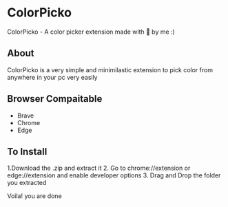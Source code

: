 # ColorPicko
ColorPicko - A color picker extension made with 💙 by me :)
 
## About
ColorPicko is a very simple and minimilastic extension to pick color from anywhere in your pc very easily 

## Browser Compaitable
- Brave
- Chrome
- Edge 
 
## To Install

1.Download the .zip and extract it
2. Go to chrome://extension or edge://extension and enable developer options
3. Drag and Drop the folder you extracted

Voila! you are done
